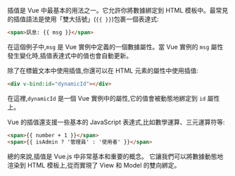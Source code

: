 插值是 Vue 中最基本的用法之一。它允許你將數據綁定到 HTML 模板中。最常見的插值語法是使用「雙大括號」(`{{ }}`)包裹一個表達式:


``` HTML
<span>訊息: {{ msg }}</span>
```

在這個例子中,`msg` 是 Vue 實例中定義的一個數據屬性。當 Vue 實例的 `msg` 屬性發生變化時,插值表達式中的值也會自動更新。

除了在標籤文本中使用插值,你還可以在 HTML 元素的屬性中使用插值:



```HTML
<div v-bind:id="dynamicId"></div>
```

在這裡,`dynamicId` 是一個 Vue 實例中的屬性,它的值會被動態地綁定到 `id` 屬性上。

Vue 的插值還支援一些基本的 JavaScript 表達式,比如數學運算、三元運算符等:


``` HTML
<span>{{ number + 1 }}</span> 
<span>{{ isAdmin ? '管理員' : '使用者' }}</span>
```

總的來說,插值是 Vue.js 中非常基本和重要的概念。
它讓我們可以將數據動態地渲染到 HTML 模板上,從而實現了 View 和 Model 的雙向綁定。